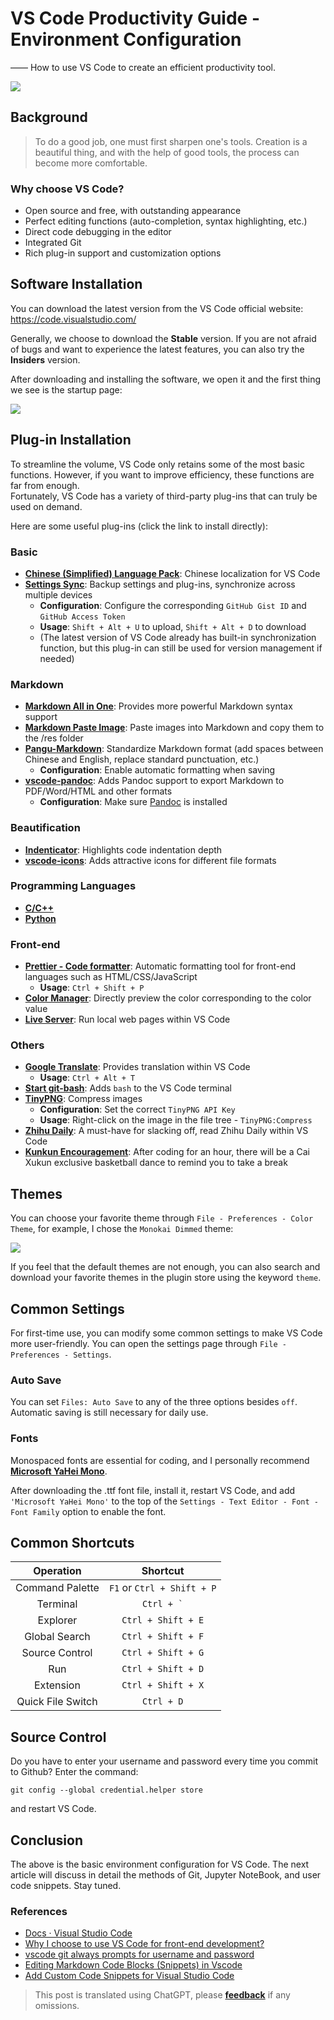 # VS Code Productivity Guide - Environment Configuration

—— How to use VS Code to create an efficient productivity tool.

![](https://f004.backblazeb2.com/file/wiki-media/img/20200319135609.png)

## Background

> To do a good job, one must first sharpen one's tools. Creation is a beautiful thing, and with the help of good tools, the process can become more comfortable.

### Why choose VS Code?

- Open source and free, with outstanding appearance
- Perfect editing functions (auto-completion, syntax highlighting, etc.)
- Direct code debugging in the editor
- Integrated Git
- Rich plug-in support and customization options

## Software Installation

You can download the latest version from the VS Code official website: <https://code.visualstudio.com/>

Generally, we choose to download the **Stable** version. If you are not afraid of bugs and want to experience the latest features, you can also try the **Insiders** version.

After downloading and installing the software, we open it and the first thing we see is the startup page:

![](https://f004.backblazeb2.com/file/wiki-media/img/20200318224855.png)

## Plug-in Installation

To streamline the volume, VS Code only retains some of the most basic functions. However, if you want to improve efficiency, these functions are far from enough.  
Fortunately, VS Code has a variety of third-party plug-ins that can truly be used on demand.

Here are some useful plug-ins (click the link to install directly):

### Basic

- [**Chinese (Simplified) Language Pack**](https://marketplace.visualstudio.com/items?itemName=MS-CEINTL.vscode-language-pack-zh-hans): Chinese localization for VS Code
- [**Settings Sync**](https://marketplace.visualstudio.com/items?itemName=Shan.code-settings-sync): Backup settings and plug-ins, synchronize across multiple devices
  - **Configuration**: Configure the corresponding `GitHub Gist ID` and `GitHub Access Token`
  - **Usage**: `Shift + Alt + U` to upload, `Shift + Alt + D` to download
  - (The latest version of VS Code already has built-in synchronization function, but this plug-in can still be used for version management if needed)

### Markdown

- [**Markdown All in One**](https://marketplace.visualstudio.com/items?itemName=yzhang.markdown-all-in-one): Provides more powerful Markdown syntax support
- [**Markdown Paste Image**](https://marketplace.visualstudio.com/items?itemName=onesdev.vscode-paste-image-plus): Paste images into Markdown and copy them to the /res folder
- [**Pangu-Markdown**](https://marketplace.visualstudio.com/items?itemName=xlthu.Pangu-Markdown): Standardize Markdown format (add spaces between Chinese and English, replace standard punctuation, etc.)
  - **Configuration**: Enable automatic formatting when saving
- [**vscode-pandoc**](https://marketplace.visualstudio.com/items?itemName=DougFinke.vscode-pandoc): Adds Pandoc support to export Markdown to PDF/Word/HTML and other formats
  - **Configuration**: Make sure [Pandoc](https://pandoc.org/installing.html) is installed

### Beautification

- [**Indenticator**](https://marketplace.visualstudio.com/items?itemName=SirTori.indenticator): Highlights code indentation depth
- [**vscode-icons**](https://marketplace.visualstudio.com/items?itemName=vscode-icons-team.vscode-icons): Adds attractive icons for different file formats

### Programming Languages

- [**C/C++**](https://marketplace.visualstudio.com/items?itemName=ms-vscode.cpptools)
- [**Python**](https://marketplace.visualstudio.com/items?itemName=ms-python.python)

### Front-end

- [**Prettier - Code formatter**](https://marketplace.visualstudio.com/items?itemName=esbenp.prettier-vscode): Automatic formatting tool for front-end languages such as HTML/CSS/JavaScript
  - **Usage**: `Ctrl + Shift + P`
- [**Color Manager**](https://marketplace.visualstudio.com/items?itemName=RoyAction.color-manager): Directly preview the color corresponding to the color value
- [**Live Server**](https://marketplace.visualstudio.com/items?itemName=ritwickdey.LiveServer): Run local web pages within VS Code

### Others

- [**Google Translate**](https://marketplace.visualstudio.com/items?itemName=hancel.google-translate): Provides translation within VS Code
  - **Usage**: `Ctrl + Alt + T`
- [**Start git-bash**](https://marketplace.visualstudio.com/items?itemName=McCarter.start-git-bash): Adds `bash` to the VS Code terminal
- [**TinyPNG**](https://marketplace.visualstudio.com/items?itemName=andi1984.tinypng): Compress images
  - **Configuration**: Set the correct `TinyPNG API Key`
  - **Usage**: Right-click on the image in the file tree - `TinyPNG:Compress`
- [**Zhihu Daily**](https://marketplace.visualstudio.com/items?itemName=YRM.zhihu): A must-have for slacking off, read Zhihu Daily within VS Code
- [**Kunkun Encouragement**](https://marketplace.visualstudio.com/items?itemName=sakura1357.cxk): After coding for an hour, there will be a Cai Xukun exclusive basketball dance to remind you to take a break

## Themes

You can choose your favorite theme through `File - Preferences - Color Theme`, for example, I chose the `Monokai Dimmed` theme:

![](https://f004.backblazeb2.com/file/wiki-media/img/20200319132727.png)

If you feel that the default themes are not enough, you can also search and download your favorite themes in the plugin store using the keyword `theme`.

## Common Settings

For first-time use, you can modify some common settings to make VS Code more user-friendly. You can open the settings page through `File - Preferences - Settings`.

### Auto Save

You can set `Files: Auto Save` to any of the three options besides `off`. Automatic saving is still necessary for daily use.

### Fonts

Monospaced fonts are essential for coding, and I personally recommend [**Microsoft YaHei Mono**](https://github.com/linyuxuanlin/File-host/blob/main/software-development/Microsoft-YaHei-Mono.ttf).

After downloading the .ttf font file, install it, restart VS Code, and add `'Microsoft YaHei Mono'` to the top of the `Settings - Text Editor - Font - Font Family` option to enable the font.

## Common Shortcuts

|     Operation     |           Shortcut           |
| :---------------: | :--------------------------: |
|   Command Palette | `F1` or `Ctrl + Shift + P` |
|       Terminal    | <code>Ctrl + &#96;</code>  |
|  Explorer         |     `Ctrl + Shift + E`     |
|   Global Search   |     `Ctrl + Shift + F`     |
| Source Control    |     `Ctrl + Shift + G`     |
|       Run         |     `Ctrl + Shift + D`     |
|   Extension       |     `Ctrl + Shift + X`     |
| Quick File Switch |         `Ctrl + D`         |

## Source Control

Do you have to enter your username and password every time you commit to Github? Enter the command:

```shell
git config --global credential.helper store
```

and restart VS Code.

## Conclusion

The above is the basic environment configuration for VS Code. The next article will discuss in detail the methods of Git, Jupyter NoteBook, and user code snippets. Stay tuned.

### References

- [Docs · Visual Studio Code](https://code.visualstudio.com/docs)
- [Why I choose to use VS Code for front-end development?](https://zhuanlan.zhihu.com/p/28631442)
- [vscode git always prompts for username and password](https://www.jianshu.com/p/8854713433c5)
- [Editing Markdown Code Blocks (Snippets) in Vscode](https://www.jianshu.com/p/a87e9ca2d208)
- [Add Custom Code Snippets for Visual Studio Code](https://blog.walterlv.com/post/add-custom-code-snippet-for-vscode.html##%E5%85%B3%E4%BA%8E%E6%96%87%E4%BB%B6%E5%90%8D%E7%A7%B0)

> This post is translated using ChatGPT, please [**feedback**](https://github.com/linyuxuanlin/Wiki_MkDocs/issues/new) if any omissions.